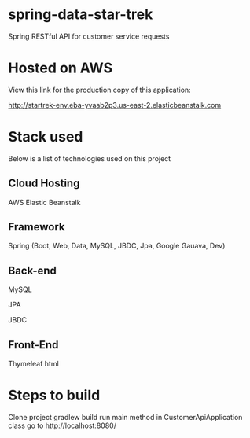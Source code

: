 # spring-data-star-trek
Spring RESTful API for customer service requests

# Hosted on AWS
View this link for the production copy of this application:

http://startrek-env.eba-yvaab2p3.us-east-2.elasticbeanstalk.com

# Stack used
Below is a list of technologies used on this project

## Cloud Hosting
AWS Elastic Beanstalk

## Framework
Spring (Boot, Web, Data, MySQL, JBDC, Jpa, Google Gauava, Dev)

## Back-end
MySQL

JPA

JBDC

## Front-End
Thymeleaf html

# Steps to build
Clone project
gradlew build
run main method in CustomerApiApplication class
go to 
http://localhost:8080/

